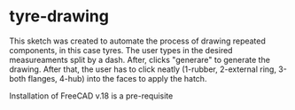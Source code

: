# tyre-drawing
This sketch was created to automate the process of drawing repeated components, in this case tyres. The user types in the desired measureaments split by a dash. After, clicks "generare" to generate the drawing. After that, the user has to click neatly (1-rubber, 2-external ring, 3-both flanges, 4-hub) into the faces to apply the hatch.

Installation of FreeCAD v.18 is a pre-requisite

